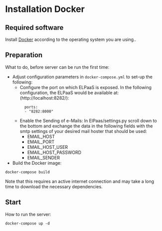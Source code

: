 # Installation Docker

## Required software

Install [Docker](https://docs.docker.com/install/) according to the operating system you are using..

## Preparation

What to do, before server can be run the first time:

* Adjust configuration parameters in `docker-compose.yml` to set-up the following: 
	* Configure the port on which ELPaaS is exposed. In the following configuration, the ELPaaS would be available at: (http://localhost:8282/):
	  ```
	    ports:
     	- "8282:8000"   
	  ```
	* Enable the Sending of e-Mails:
		In ElPaas/settings.py scroll down to the bottom and exchange the data in the
		following fields with the smtp settings of your desired mail hoster that
		should be used:
		* EMAIL_HOST
		* EMAIL_PORT
		* EMAIL_HOST_USER		
		* EMAIL_HOST_PASSWORD
		* EMAIL_SENDER
* Build the Docker image:
```
docker-compose build
```
Note that this requires an active internet connection and may take a long time to download the necessary dependencies.

## Start

How to run the server:

```
docker-compose up -d
```